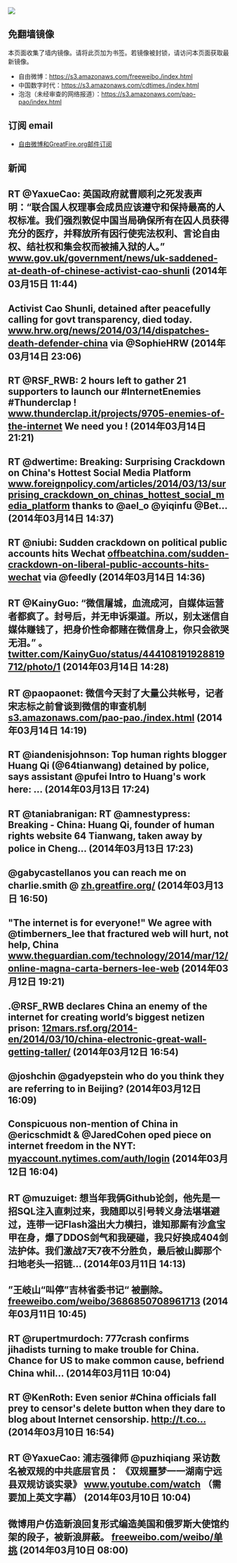 <img src="logos.png" />

## 免翻墙镜像
本页面收集了墙内镜像。请将此页加为书签。若镜像被封锁，请访问本页面获取最新镜像。
* 自由微博：https://s3.amazonaws.com/freeweibo./index.html
* 中国数字时代：https://s3.amazonaws.com/cdtimes./index.html
* 泡泡（未经审查的网络报道）：https://s3.amazonaws.com/pao-pao/index.html

## 订阅 email
* <a href="https://greatfire.us7.list-manage.com/subscribe?u=854fca58782082e0cbdf204a0&id=c78949b93c">自由微博和GreatFire.org邮件订阅</a>
		
## 新闻
RT @YaxueCao: 英国政府就曹顺利之死发表声明：“联合国人权理事会成员应该遵守和保持最高的人权标准。我们强烈敦促中国当局确保所有在囚人员获得充分的医疗，并释放所有因行使宪法权利、言论自由权、结社权和集会权而被捕入狱的人。” <a href="https://www.gov.uk/government/news/uk-saddened-at-death-of-chinese-activist-cao-shunli">www.gov.uk/government/news/uk-saddened-at-death-of-chinese-activist-cao-shunli</a> (2014年03月15日 11:44)
 ---
Activist Cao Shunli, detained after peacefully calling for govt transparency, died today. <a href="http://www.hrw.org/news/2014/03/14/dispatches-death-defender-china">www.hrw.org/news/2014/03/14/dispatches-death-defender-china</a> via @SophieHRW (2014年03月14日 23:06)
 ---
RT @RSF_RWB: 2 hours left to gather 21 supporters to launch our #InternetEnemies #Thunderclap ! <a href="https://www.thunderclap.it/projects/9705-enemies-of-the-internet">www.thunderclap.it/projects/9705-enemies-of-the-internet</a> We need you ! (2014年03月14日 21:21)
 ---
RT @dwertime: Breaking: Surprising Crackdown on China's Hottest Social Media Platform <a href="http://www.foreignpolicy.com/articles/2014/03/13/surprising_crackdown_on_chinas_hottest_social_media_platform">www.foreignpolicy.com/articles/2014/03/13/surprising_crackdown_on_chinas_hottest_social_media_platform</a> thanks to @ael_o @yiqinfu @Bet… (2014年03月14日 14:37)
 ---
RT @niubi: Sudden crackdown on political public accounts hits Wechat <a href="http://offbeatchina.com/sudden-crackdown-on-liberal-public-accounts-hits-wechat">offbeatchina.com/sudden-crackdown-on-liberal-public-accounts-hits-wechat</a> via @feedly (2014年03月14日 14:36)
 ---
RT @KainyGuo: “微信屠城，血流成河，自媒体运营者都疯了。封号后，并无申诉渠道。所以，别太迷信自媒体赚钱了，把身价性命都赌在微信身上，你只会欲哭无泪。” 。 <a href="https://twitter.com/KainyGuo/status/444108191928819712/photo/1">twitter.com/KainyGuo/status/444108191928819712/photo/1</a> (2014年03月14日 14:28)
 ---
RT @paopaonet: 微信今天封了大量公共帐号，记者宋志标之前曾谈到微信的审查机制 <a href="https://s3.amazonaws.com/pao-pao./index.html?u=article/34">s3.amazonaws.com/pao-pao./index.html</a> (2014年03月14日 14:19)
 ---
RT @iandenisjohnson: Top human rights blogger Huang Qi (@64tianwang) detained by police, says assistant @pufei Intro to Huang's work here: … (2014年03月13日 17:24)
 ---
RT @taniabranigan: RT @amnestypress: Breaking - China: Huang Qi, founder of human rights website 64 Tianwang, taken away by police in Cheng… (2014年03月13日 17:23)
 ---
@gabycastellanos you can reach me on charlie.smith @ <a href="https://zh.greatfire.org/">zh.greatfire.org/</a> (2014年03月13日 16:50)
 ---
"The internet is for everyone!" We agree with @timberners_lee that fractured web will hurt, not help, China <a href="http://www.theguardian.com/technology/2014/mar/12/online-magna-carta-berners-lee-web">www.theguardian.com/technology/2014/mar/12/online-magna-carta-berners-lee-web</a> (2014年03月12日 19:21)
 ---
.@RSF_RWB declares China an enemy of the internet for creating world’s biggest netizen prison: <a href="http://12mars.rsf.org/2014-en/2014/03/10/china-electronic-great-wall-getting-taller/">12mars.rsf.org/2014-en/2014/03/10/china-electronic-great-wall-getting-taller/</a> (2014年03月12日 16:54)
 ---
@joshchin @gadyepstein who do you think they are referring to in Beijing? (2014年03月12日 16:09)
 ---
Conspicuous non-mention of China in @ericschmidt &amp; @JaredCohen oped piece on internet freedom in the NYT: <a href="https://myaccount.nytimes.com/auth/login?URI=http%3A%2F%2Fwww.nytimes.com%2F2014%2F03%2F12%2Fopinion%2Fthe-future-of-internet-freedom.html%3Femc%3Dedit_tnt_20140311%26nlid%3D16428923%26tntemail0%3Dy%26_r%3D5&REFUSE_COOKIE_ERROR=SHOW_ERROR">myaccount.nytimes.com/auth/login</a> (2014年03月12日 16:04)
 ---
RT @muzuiget: 想当年我俩Github论剑，他先是一招SQL注入直刺过来，我随即以引号转义身法堪堪避过，连带一记Flash溢出大力横扫，谁知那厮有沙盒宝甲在身，爆了DDOS剑气和我硬碰，我只好换成404剑法护体。我们激战7天7夜不分胜负，最后被山脚那个扫地老头一招链… (2014年03月11日 14:13)
 ---
”王岐山“叫停”吉林省委书记“ 被删除。 <a href="https://freeweibo.com/weibo/3686850708961713">freeweibo.com/weibo/3686850708961713</a> (2014年03月11日 10:45)
 ---
RT @rupertmurdoch: 777crash confirms jihadists turning to make trouble for China.   Chance for US to make common cause, befriend China whil… (2014年03月11日 10:04)
 ---
RT @KenRoth: Even senior #China officials fall prey to censor's delete button when they dare to blog about Internet censorship. http://t.co… (2014年03月10日 16:54)
 ---
RT @YaxueCao: 浦志强律师 @puzhiqiang 采访数名被双规的中共底层官员： 《双规噩梦一一湖南宁远县双规访谈实录》 <a href="https://www.youtube.com/watch?v=ovpCJR8Ciho&feature=youtu.be">www.youtube.com/watch</a> （需要加上英文字幕） (2014年03月10日 10:04)
 ---
微博用户仿造新浪回复形式编造美国和俄罗斯大使馆约架的段子，被新浪屏蔽。 <a href="https://freeweibo.com/weibo/%E5%8D%95%E6%8C%91">freeweibo.com/weibo/单挑</a> (2014年03月10日 08:00)
 ---
